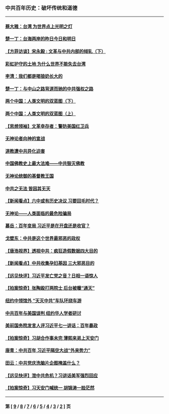 ### 中共百年历史：破坏传统和道德
---
#### [蔡大雅：台湾 为世界点上光明之灯](../../pages/nf1176114/n13531530.md?03010430) 
#### [楚一丁：台海两岸的昨日今日和明日](../../pages/nf1176114/n13531468.md?03010430) 
#### [【方菲访谈】宋永毅 : 文革与中共内部的倾轧（下）](../../pages/nf1176114/n13486836.md?03010430) 
#### [彩虹护守的土地 为什么世界不能失去台湾](../../pages/nf1176114/n13476849.md?03010430) 
#### [李清：我们都是喝狼奶长大的](../../pages/nf1176114/n13471478.md?03010430) 
#### [楚一丁：与中山之路背道而驰的中共强权之路](../../pages/nf1176114/n13437270.md?03010430) 
#### [两个中国：人类文明的双蓝图（下）](../../pages/nf1176114/n13423132.md?03010430) 
#### [两个中国：人类文明的双蓝图（上）](../../pages/nf1176114/n13422687.md?03010430) 
#### [【思想领袖】文革幸存者：警防美国红卫兵](../../pages/nf1176114/n13339289.md?03010430) 
#### [无神论者向神的宣战](../../pages/nf1176114/n13281535.md?03010430) 
#### [道教遭中共异化迫害](../../pages/nf1176114/n13281463.md?03010430) 
#### [中国佛教史上最大法难——中共毁灭佛教](../../pages/nf1176114/n13281397.md?03010430) 
#### [无神论统御的基督教王国](../../pages/nf1176114/n13281280.md?03010430) 
#### [中共之无法 皆因其无天](../../pages/nf1176114/n13281088.md?03010430) 
#### [【新闻看点】六中或有历史决议 习要回毛时代？](../../pages/nf1176114/n13222895.md?03010430) 
#### [无神论——人类面临的最危险骗局](../../pages/nf1176114/n13196137.md?03010430) 
#### [慕岳：百年变局 习近平是在开盘还是收官？](../../pages/nf1176114/n13206516.md?03010430) 
#### [戈壁东：中共是这个世界最邪恶的政权](../../pages/nf1176114/n13085641.md?03010430) 
#### [【唐浩视界】透视中共：疯狂造假数据四大目的](../../pages/nf1176114/n13080590.md?03010430) 
#### [【新闻看点】中共收集孕妇基因 三大邪恶目的](../../pages/nf1176114/n13077182.md?03010430) 
#### [【远见快评】习近平发亡党之音？日相一语惊人](../../pages/nf1176114/n13074809.md?03010430) 
#### [【拍案惊奇】张陶殴打两院士 后台被曝“通天”](../../pages/nf1176114/n13070496.md?03010430) 
#### [纽约中领馆外 “天灭中共”车队环绕车游](../../pages/nf1176114/n13070693.md?03010430) 
#### [中共百年与美国误判 纽约华人学者研讨](../../pages/nf1176114/n13067969.md?03010430) 
#### [美前国务院发言人评习近平七一讲话：百年暴政](../../pages/nf1176114/n13066986.md?03010430) 
#### [【拍案惊奇】习胡合作事未完 薄熙来弟上天安门](../../pages/nf1176114/n13065867.md?03010430) 
#### [唐青：中共百年 习近平隔空大战“外来势力”](../../pages/nf1176114/n13065976.md?03010430) 
#### [田云：中共党庆洗脑片企图掩盖什么？](../../pages/nf1176114/n13064395.md?03010430) 
#### [【远见快评】泄中共危机？习讲话美军强烈回应](../../pages/nf1176114/n13064269.md?03010430) 
#### [【拍案惊奇】习天安门喊统一 胡锦涛一脸茫然](../../pages/nf1176114/n13063233.md?03010430) 

---
#### 第 [ [9](./9.md?03010430) / [8](./8.md?03010430) / [7](./7.md?03010430) / [6](./6.md?03010430) / [5](./5.md?03010430) / [4](./4.md?03010430) / [3](./3.md?03010430) / [2](./2.md?03010430) ] 页
